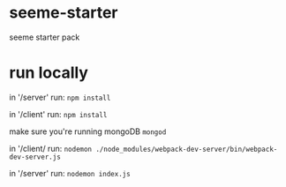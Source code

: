 # seeme-starter
seeme starter pack

# run locally
in '/server' run:
```npm install```

in '/client' run:
```npm install```

make sure you're running mongoDB ```mongod```

in '/client/ run:
```nodemon ./node_modules/webpack-dev-server/bin/webpack-dev-server.js```

in '/server' run:
```nodemon index.js```